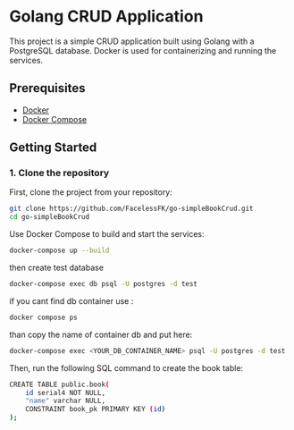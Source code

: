 # Golang CRUD Application

This project is a simple CRUD application built using Golang with a PostgreSQL database. Docker is used for containerizing and running the services.

## Prerequisites

-   [Docker](https://www.docker.com/)
-   [Docker Compose](https://docs.docker.com/compose/install/)

## Getting Started

### 1. Clone the repository

First, clone the project from your repository:

```bash
git clone https://github.com/FacelessFK/go-simpleBookCrud.git
cd go-simpleBookCrud
```

Use Docker Compose to build and start the services:

```bash
docker-compose up --build
```

then create test database

```bash
docker-compose exec db psql -U postgres -d test
```

if you cant find db container use :

```bash
docker compose ps
```

than copy the name of container db and put here:

```bash
docker-compose exec <YOUR_DB_CONTAINER_NAME> psql -U postgres -d test
```

Then, run the following SQL command to create the book table:

```bash
CREATE TABLE public.book(
    id serial4 NOT NULL,
    "name" varchar NULL,
    CONSTRAINT book_pk PRIMARY KEY (id)
);
```
